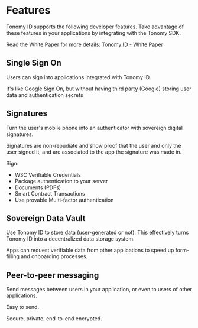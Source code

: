 # Features

Tonomy ID supports the following developer features. Take advantage of these features in your applications by integrating with the Tonomy SDK.

Read the White Paper for more details: <a href="https://www.canva.com/design/DAFnktNOWKU/Ps1zXw3XICaEMiB0R4Ghkg/view" target="_blank">Tonomy ID - White Paper</a>

## Single Sign On

Users can sign into applications integrated with Tonomy ID.

It's like Google Sign On, but without having third party (Google) storing user data and authentication secrets

## Signatures

Turn the user's mobile phone into an authenticator with sovereign digital signatures.

Signatures are non-repudiate and show proof that the user and only the user signed it, and are
associated to the app the signature was made in.

Sign:

- W3C Verifiable Credentials
- Package authentication to your server
- Documents (PDFs)
- Smart Contract Transactions
- Use provable Multi-factor authentication

## Sovereign Data Vault

Use Tonomy ID to store data (user-generated or not). This effectively turns Tonomy ID into a decentralized data storage system.

Apps can request verifiable data from other applications to speed up form-filling and onboarding processes.

## Peer-to-peer messaging

Send messages between users in your application, or even to users of other applications.

Easy to send.

Secure, private, end-to-end encrypted.
